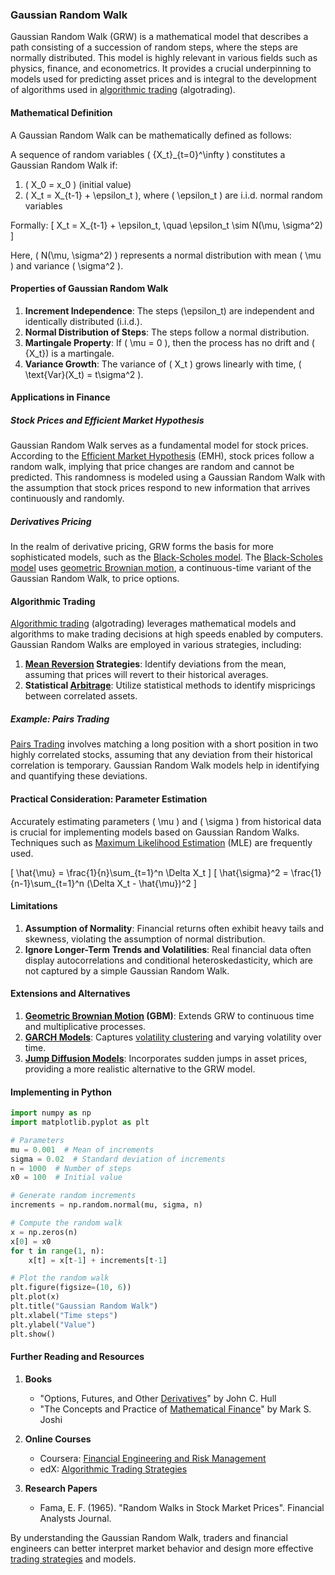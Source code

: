 ### Gaussian Random Walk

Gaussian Random Walk (GRW) is a mathematical model that describes a path consisting of a succession of random steps, where the steps are normally distributed. This model is highly relevant in various fields such as physics, finance, and econometrics. It provides a crucial underpinning to models used for predicting asset prices and is integral to the development of algorithms used in [algorithmic trading](../a/algorithmic_trading.md) (algotrading).

#### Mathematical Definition

A Gaussian Random Walk can be mathematically defined as follows:

A sequence of random variables \( \{X_t\}_{t=0}^\infty \) constitutes a Gaussian Random Walk if:
1. \( X_0 = x_0 \) (initial value)
2. \( X_t = X_{t-1} + \epsilon_t \), where \( \epsilon_t \) are i.i.d. normal random variables 

Formally:
\[ X_t = X_{t-1} + \epsilon_t, \quad \epsilon_t \sim N(\mu, \sigma^2) \]

Here, \( N(\mu, \sigma^2) \) represents a normal distribution with mean \( \mu \) and variance \( \sigma^2 \).

#### Properties of Gaussian Random Walk

1. **Increment Independence**: The steps \(\epsilon_t\) are independent and identically distributed (i.i.d.).
2. **Normal Distribution of Steps**: The steps follow a normal distribution.
3. **Martingale Property**: If \( \mu = 0 \), then the process has no drift and \( \{X_t\}\) is a martingale.
4. **Variance Growth**: The variance of \( X_t \) grows linearly with time, \( \text{Var}(X_t) = t\sigma^2 \).

#### Applications in Finance

##### Stock Prices and Efficient Market Hypothesis

Gaussian Random Walk serves as a fundamental model for stock prices. According to the [Efficient Market Hypothesis](../e/efficient_market_hypothesis.md) (EMH), stock prices follow a random walk, implying that price changes are random and cannot be predicted. This randomness is modeled using a Gaussian Random Walk with the assumption that stock prices respond to new information that arrives continuously and randomly.

##### Derivatives Pricing

In the realm of derivative pricing, GRW forms the basis for more sophisticated models, such as the [Black-Scholes model](../b/black-scholes_model.md). The [Black-Scholes model](../b/black-scholes_model.md) uses [geometric Brownian motion](../g/geometric_brownian_motion.md), a continuous-time variant of the Gaussian Random Walk, to price options.

#### Algorithmic Trading

[Algorithmic trading](../a/algorithmic_trading.md) (algotrading) leverages mathematical models and algorithms to make trading decisions at high speeds enabled by computers. Gaussian Random Walks are employed in various strategies, including:

1. **[Mean Reversion](../m/mean_reversion.md) Strategies**: Identify deviations from the mean, assuming that prices will revert to their historical averages.
2. **Statistical [Arbitrage](../a/arbitrage.md)**: Utilize statistical methods to identify mispricings between correlated assets.

##### Example: Pairs Trading

[Pairs Trading](../p/pairs_trading.md) involves matching a long position with a short position in two highly correlated stocks, assuming that any deviation from their historical correlation is temporary. Gaussian Random Walk models help in identifying and quantifying these deviations.

#### Practical Consideration: Parameter Estimation

Accurately estimating parameters \( \mu \) and \( \sigma \) from historical data is crucial for implementing models based on Gaussian Random Walks. Techniques such as [Maximum Likelihood Estimation](../m/maximum_likelihood_estimation.md) (MLE) are frequently used.

\[ \hat{\mu} = \frac{1}{n}\sum_{t=1}^n \Delta X_t \]
\[ \hat{\sigma}^2 = \frac{1}{n-1}\sum_{t=1}^n (\Delta X_t - \hat{\mu})^2 \]

#### Limitations

1. **Assumption of Normality**: Financial returns often exhibit heavy tails and skewness, violating the assumption of normal distribution.
2. **Ignore Longer-Term Trends and Volatilities**: Real financial data often display autocorrelations and conditional heteroskedasticity, which are not captured by a simple Gaussian Random Walk.

#### Extensions and Alternatives

1. **[Geometric Brownian Motion](../g/geometric_brownian_motion.md) (GBM)**: Extends GRW to continuous time and multiplicative processes.
2. **[GARCH Models](../g/garch_models.md)**: Captures [volatility clustering](../v/volatility_clustering.md) and varying volatility over time.
3. **[Jump Diffusion Models](../j/jump_diffusion_models.md)**: Incorporates sudden jumps in asset prices, providing a more realistic alternative to the GRW model.

#### Implementing in Python

```python
import numpy as np
import matplotlib.pyplot as plt

# Parameters
mu = 0.001  # Mean of increments
sigma = 0.02  # Standard deviation of increments
n = 1000  # Number of steps
x0 = 100  # Initial value

# Generate random increments
increments = np.random.normal(mu, sigma, n)

# Compute the random walk
x = np.zeros(n)
x[0] = x0
for t in range(1, n):
    x[t] = x[t-1] + increments[t-1]

# Plot the random walk
plt.figure(figsize=(10, 6))
plt.plot(x)
plt.title("Gaussian Random Walk")
plt.xlabel("Time steps")
plt.ylabel("Value")
plt.show()
```

#### Further Reading and Resources

1. **Books**
   - "Options, Futures, and Other [Derivatives](../d/derivatives.md)" by John C. Hull
   - "The Concepts and Practice of [Mathematical Finance](../m/mathematical_finance.md)" by Mark S. Joshi

2. **Online Courses**
   - Coursera: [Financial Engineering and Risk Management](https://www.coursera.org/learn/financial-engineering-risk-management)
   - edX: [Algorithmic Trading Strategies](https://www.edx.org/course/algorithmic-trading-strategies)

3. **Research Papers**
   - Fama, E. F. (1965). "Random Walks in Stock Market Prices". Financial Analysts Journal.

By understanding the Gaussian Random Walk, traders and financial engineers can better interpret market behavior and design more effective [trading strategies](../t/trading_strategies.md) and models.
